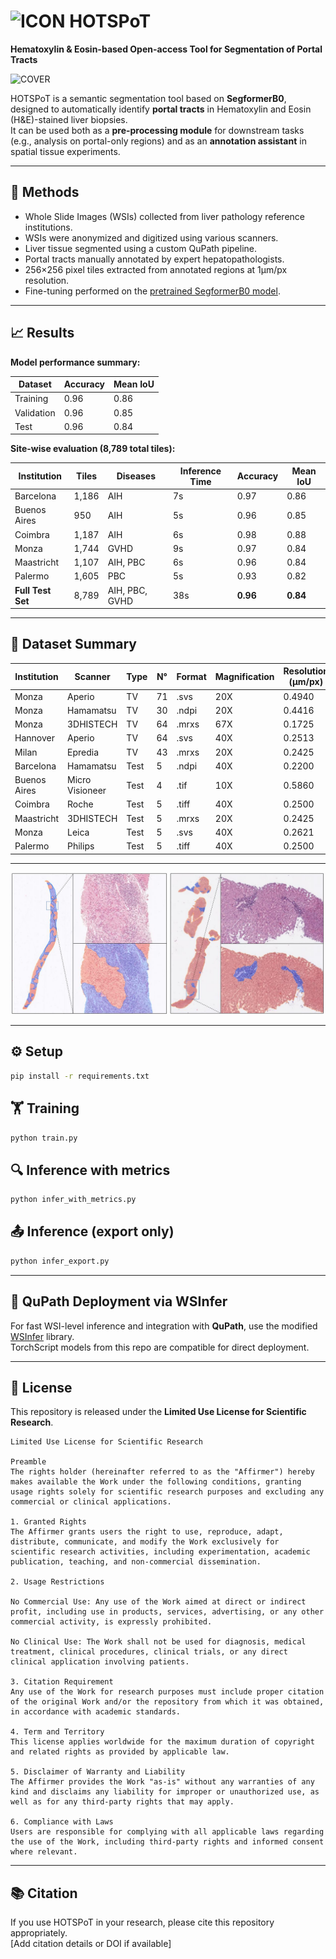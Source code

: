 # ![ICON](INSERT_ICON_URL_HERE) HOTSPoT  
**Hematoxylin & Eosin-based Open-access Tool for Segmentation of Portal Tracts**

![COVER](INSERT_COVER_IMAGE_URL_HERE)

HOTSPoT is a semantic segmentation tool based on **SegformerB0**, designed to automatically identify **portal tracts** in Hematoxylin and Eosin (H&E)-stained liver biopsies.  
It can be used both as a **pre-processing module** for downstream tasks (e.g., analysis on portal-only regions) and as an **annotation assistant** in spatial tissue experiments.

---

## 🧪 Methods

- Whole Slide Images (WSIs) collected from liver pathology reference institutions.
- WSIs were anonymized and digitized using various scanners.
- Liver tissue segmented using a custom QuPath pipeline.
- Portal tracts manually annotated by expert hepatopathologists.
- 256×256 pixel tiles extracted from annotated regions at 1μm/px resolution.
- Fine-tuning performed on the [pretrained SegformerB0 model](https://huggingface.co/nvidia/segformer-b0-finetuned-ade-512-512).

---

## 📈 Results

**Model performance summary:**

| Dataset    | Accuracy | Mean IoU |
|------------|----------|----------|
| Training   | 0.96     | 0.86     |
| Validation | 0.96     | 0.85     |
| Test       | 0.96     | 0.84     |

**Site-wise evaluation (8,789 total tiles):**

| Institution       | Tiles | Diseases        | Inference Time | Accuracy | Mean IoU |
|-------------------|-------|------------------|----------------|----------|----------|
| Barcelona         | 1,186 | AIH             | 7s             | 0.97     | 0.86     |
| Buenos Aires      | 950   | AIH             | 5s             | 0.96     | 0.85     |
| Coimbra           | 1,187 | AIH             | 6s             | 0.98     | 0.88     |
| Monza             | 1,744 | GVHD            | 9s             | 0.97     | 0.84     |
| Maastricht        | 1,107 | AIH, PBC        | 6s             | 0.96     | 0.84     |
| Palermo           | 1,605 | PBC             | 5s             | 0.93     | 0.82     |
| **Full Test Set** | 8,789 | AIH, PBC, GVHD  | 38s            | **0.96** | **0.84** |

---

## 🧬 Dataset Summary

| Institution       | Scanner         | Type | N°  | Format | Magnification | Resolution (µm/px) |
|-------------------|-----------------|------|-----|--------|----------------|---------------------|
| Monza             | Aperio          | TV   | 71  | .svs   | 20X            | 0.4940              |
| Monza             | Hamamatsu       | TV   | 30  | .ndpi  | 20X            | 0.4416              |
| Monza             | 3DHISTECH       | TV   | 64  | .mrxs  | 67X            | 0.1725              |
| Hannover          | Aperio          | TV   | 64  | .svs   | 40X            | 0.2513              |
| Milan             | Epredia         | TV   | 43  | .mrxs  | 20X            | 0.2425              |
| Barcelona         | Hamamatsu       | Test | 5   | .ndpi  | 40X            | 0.2200              |
| Buenos Aires      | Micro Visioneer | Test | 4   | .tif   | 10X            | 0.5860              |
| Coimbra           | Roche           | Test | 5   | .tiff  | 40X            | 0.2500              |
| Maastricht        | 3DHISTECH       | Test | 5   | .mrxs  | 20X            | 0.2425              |
| Monza             | Leica           | Test | 5   | .svs   | 40X            | 0.2621              |
| Palermo           | Philips         | Test | 5   | .tiff  | 40X            | 0.2500              |

---

![Inference Results](https://github.com/Gizmopath/HOTSPoT/blob/main/images/results.jpg)

---

## ⚙️ Setup

```bash
pip install -r requirements.txt
```

## 🏋️ Training

```bash
python train.py
```

## 🔍 Inference with metrics

```bash
python infer_with_metrics.py
```

## 📤 Inference (export only)

```bash
python infer_export.py
```

---

## 🚀 QuPath Deployment via WSInfer

For fast WSI-level inference and integration with **QuPath**, use the modified [WSInfer](https://github.com/Vsc0/nutshell) library.  
TorchScript models from this repo are compatible for direct deployment.

---

## 📜 License

This repository is released under the **Limited Use License for Scientific Research**.

```
Limited Use License for Scientific Research

Preamble
The rights holder (hereinafter referred to as the "Affirmer") hereby makes available the Work under the following conditions, granting usage rights solely for scientific research purposes and excluding any commercial or clinical applications.

1. Granted Rights
The Affirmer grants users the right to use, reproduce, adapt, distribute, communicate, and modify the Work exclusively for scientific research activities, including experimentation, academic publication, teaching, and non-commercial dissemination.

2. Usage Restrictions

No Commercial Use: Any use of the Work aimed at direct or indirect profit, including use in products, services, advertising, or any other commercial activity, is expressly prohibited.

No Clinical Use: The Work shall not be used for diagnosis, medical treatment, clinical procedures, clinical trials, or any direct clinical application involving patients.

3. Citation Requirement
Any use of the Work for research purposes must include proper citation of the original Work and/or the repository from which it was obtained, in accordance with academic standards.

4. Term and Territory
This license applies worldwide for the maximum duration of copyright and related rights as provided by applicable law.

5. Disclaimer of Warranty and Liability
The Affirmer provides the Work "as-is" without any warranties of any kind and disclaims any liability for improper or unauthorized use, as well as for any third-party rights that may apply.

6. Compliance with Laws
Users are responsible for complying with all applicable laws regarding the use of the Work, including third-party rights and informed consent where relevant.
```

---

## 📚 Citation

If you use HOTSPoT in your research, please cite this repository appropriately.  
[Add citation details or DOI if available]